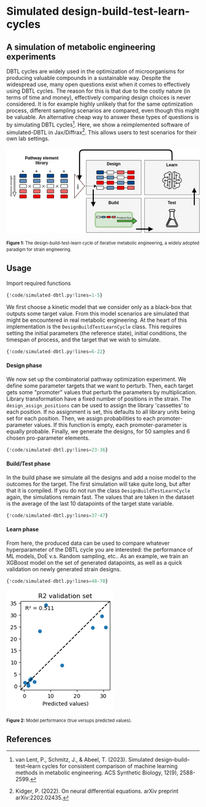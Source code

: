 # Simulated design-build-test-learn-cycles

## A simulation of metabolic engineering experiments
DBTL cycles are widely used in the optimization of microorganisms for producing valuable compounds 
in a sustainable way. Despite the widespread use, many open questions exist when it comes to effectively 
using DBTL cycles. The reason for this is that due to the costly nature (in terms of time and money), 
effectively comparing design choices is never considered. 
It is for example highly unlikely that for the same optimization process, 
different sampling scenarios are compared, even though this might be valuable. 
An alternative cheap way to answer these types of questions is by simulating DBTL cycles[^1]. Here, we show a reimplemented software of simulated-DBTL in Jax/Diffrax[^2]. This allows users to test scenarios for their own lab settings. 

![sim-dbtl](images/dbtl_figure.png)

<span style="font-size: 0.8em;"><b>Figure 1:</b> The design-build-test-learn cycle of iterative metabolic engineering, a widely adopted paradigm for strain engineering.</span>

## Usage
Import required functions
```python
{!code/simulated-dbtl.py!lines=1-5}
```

We first choose a kinetic model that we consider only as a black-box that outputs some target value. 
From this model scenarios are simulated that might be encountered in real metabolic engineering. 
At the heart of this implementation is the `DesignBuildTestLearnCycle` class. 
This requires setting the initial parameters (the reference state), initial conditions, 
the timespan of process, and the target that we wish to simulate.

```python
{!code/simulated-dbtl.py!lines=6-22}

```

#### Design phase
We now set up the combinatorial pathway optimization experiment. 
We define some parameter targets that we want to perturb. 
Then, each target gets some "promoter" values that perturb the parameters by 
multiplication. Library transformation have a fixed number of positions in the strain. The 
`design_assign_positions` can be used to assign the library 'cassettes' to each position. 
If no assignment is set, this defaults to all library units being set for each position. 
Then, we assign probabilities to each promoter-parameter values. If this function is empty, each promoter-parameter is equally probable. 
Finally, we generate the designs, for 50 samples and 6 chosen pro-parameter elements. 
```python
{!code/simulated-dbtl.py!lines=23-36}

```

#### Build/Test phase
In the build phase we simulate all the designs and add a noise model to the outcomes for the target. The first simulation will take quite long, but after that it is compiled. If you do not run the class `DesignBuildTestLearnCycle` again, the simulations remain fast. The values that are taken in the dataset is the average of the last 10 datapoints of the target state variable.

```python
{!code/simulated-dbtl.py!lines=37-47}
```

#### Learn phase
From here, the produced data can be used to compare whatever hyperparameter of the DBTL cycle you are interested: the performance of ML models, DoE v.s. Random sampling, etc.. As an example, we train an XGBoost model on the set of generated datapoints, as well as a quick validation on newly generated strain designs.
```python
{!code/simulated-dbtl.py!lines=48-70}
```

![plot_validate](images/validate.png)

<span style="font-size: 0.8em;"><b>Figure 2:</b> Model performance (true versups predicted values).</span>
 


## References
[^1]: van Lent, P., Schmitz, J., & Abeel, T. (2023). Simulated design–build–test–learn cycles for consistent comparison of machine learning methods in metabolic engineering. ACS Synthetic Biology, 12(9), 2588-2599.
[^2]: Kidger, P. (2022). On neural differential equations. arXiv preprint arXiv:2202.02435.
